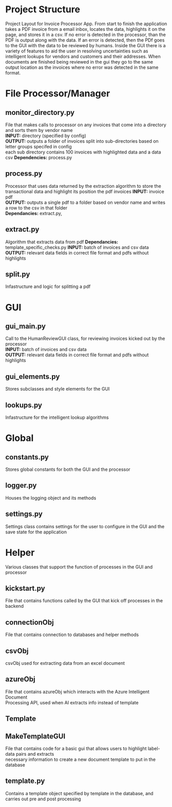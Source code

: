 # Project Structure

Project Layout for Invoice Processor App. From start to finish the application takes a PDF invoice from a email inbox, locates the data, highlights it on the page, and stores it in a csv. If no error is detected in the processor, than the PDF is output along with the data. If an error is detected, then the PDf goes to the GUI with the data to be reviewed by humans. Inside the GUI there is a variety of features to aid the user in resolving uncertainties such as intelligent lookups for vendors and customers and their addresses. When documents are finished being reviewed in the gui they go to the same output location as the invoices where no error was detected in the same format.

# File Processor/Manager

## monitor_directory.py
File that makes calls to processor on any invoices that come into a directory and sorts them by vendor name \
**INPUT:** directory (specified by config)\
**OUTPUT:** outputs a folder of invoices split into sub-directories based on letter groups specifed in config \
each sub directory contains 100 invoices with highlighted data and a data csv
**Dependencies:** process.py

## process.py
Processor that uses data returned by the extraction algorithm to store the transactional data and highlight its position the pdf invoices
**INPUT:** invoice pdf\
**OUTPUT:** outputs a single pdf to a folder based on vendor name and writes a row 
to the csv in that folder\
**Dependancies:** extract.py,

## extract.py
Algorithm that extracts data from pdf
**Dependancies:** template_specific_checks.py
**INPUT:** batch of invoices and csv data\
**OUTPUT:** relevant data fields in correct file format and pdfs without highlights

## split.py
Infastructure and logic for splitting a pdf


# GUI


## gui_main.py
Call to the HumanReviewGUI class, for reviewing invoices kicked out by the processor\
**INPUT:** batch of invoices and csv data\
**OUTPUT:** relevant data fields in correct file format and pdfs without highlights

## gui_elements.py 
Stores subclasses and style elements for the GUI 

## lookups.py
Infastructure for the intelligent lookup algorithms

# Global

## constants.py
Stores  global constants for both the GUI and the processor

## logger.py 
Houses the logging object and its methods

## settings.py
Settings class contains settings for the user to configure in the GUI and the save state for the application

# Helper
Various classes that support the function of processes in the GUI and processor

## kickstart.py
File that contains functions called by the GUI that kick off processes in the backend

## connectionObj
File that contains connection to databases and helper methods

## csvObj
csvObj used for extracting data from an excel document

## azureObj
File that contains azureObj which interacts with the Azure Intelligent Document\
Processing API, used when AI extracts info instead of template


## Template

## MakeTemplateGUI
File that contains code for a basic gui that allows users to highlight label-data pairs and extracts\
necessary information to create a new document template to put in the database

## template.py
Contains a template object specified by template in the database, and carries out pre and post processing
